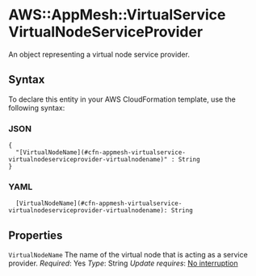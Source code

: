 # AWS::AppMesh::VirtualService VirtualNodeServiceProvider<a name="aws-properties-appmesh-virtualservice-virtualnodeserviceprovider"></a>

An object representing a virtual node service provider\.

## Syntax<a name="aws-properties-appmesh-virtualservice-virtualnodeserviceprovider-syntax"></a>

To declare this entity in your AWS CloudFormation template, use the following syntax:

### JSON<a name="aws-properties-appmesh-virtualservice-virtualnodeserviceprovider-syntax.json"></a>

```
{
  "[VirtualNodeName](#cfn-appmesh-virtualservice-virtualnodeserviceprovider-virtualnodename)" : String
}
```

### YAML<a name="aws-properties-appmesh-virtualservice-virtualnodeserviceprovider-syntax.yaml"></a>

```
  [VirtualNodeName](#cfn-appmesh-virtualservice-virtualnodeserviceprovider-virtualnodename): String
```

## Properties<a name="aws-properties-appmesh-virtualservice-virtualnodeserviceprovider-properties"></a>

`VirtualNodeName`  <a name="cfn-appmesh-virtualservice-virtualnodeserviceprovider-virtualnodename"></a>
The name of the virtual node that is acting as a service provider\.
*Required*: Yes
*Type*: String
*Update requires*: [No interruption](https://docs.aws.amazon.com/AWSCloudFormation/latest/UserGuide/using-cfn-updating-stacks-update-behaviors.html#update-no-interrupt)
